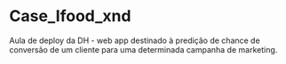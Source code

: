 # Case_Ifood_xnd
Aula de deploy da DH - web app destinado à predição de chance de conversão de um cliente para uma determinada campanha de marketing.
